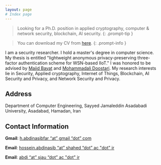 ```yaml
---
layout: page
# Index page
---
```


> Looking for a Ph.D. position in applied cryptography, computer & network security, blockchain, AI security.
{: .prompt-tip }

> You can download my CV from [here](/assets/hosseinabdi.pdf). 
{: .prompt-info }

I am a security researcher. I hold a master's degree in computer science. My thesis is entitled "lightweight anonymous privacy-preserving three-factor authentication scheme for WSN-based IIoT." I was honored to be advised by [Majid Bayat](https://scholar.google.com/citations?user=DYtGajIAAAAJ&hl=en) and [Mohammadali Doostari](https://scholar.google.com/citations?hl=en&user=ncsPed4AAAAJ). My research interests lie in Security, Applied cryptography, Internet of Things, Blockchain, AI Security and Privacy, and Network Security and Privacy.

## Address
Department of Computer Engineering, Sayyed Jamaleddin Asadabadi University, Asadabad, Hamadan, Iran

## Contact Information
**Gmail**: [h.abdinasibfar “at” gmail “dot” com](mailto:h.abdinasibfar@gmail.com)

**Email**: [hossein.abdinasib “at” shahed “dot” ac "dot" ir](mailto:hossein.abdinasib@shahed.ac.ir)

**Email**: [abdi “at” sjau “dot” ac "dot" ir](mailto:abdi@sjau.ac.ir)
